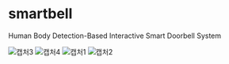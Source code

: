 # smartbell
Human Body Detection-Based Interactive Smart Doorbell System

![캡처3](https://user-images.githubusercontent.com/34119641/82406337-54b85480-9aa1-11ea-816f-df5efcab80bf.JPG)
![캡처4](https://user-images.githubusercontent.com/34119641/82406350-571aae80-9aa1-11ea-950d-bb677561a1f8.JPG)
![캡처1](https://user-images.githubusercontent.com/34119641/82406351-584bdb80-9aa1-11ea-8cb8-98f1f7e58260.JPG)
![캡처2](https://user-images.githubusercontent.com/34119641/82406352-597d0880-9aa1-11ea-84d3-b2f44fa26e7d.JPG)
